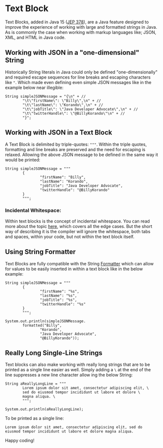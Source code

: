 # Text Block

Text Blocks, added in Java 15 ([JEP 378](https://openjdk.java.net/jeps/378)), are a Java feature designed to improve the experience of working with large and formatted strings in Java. As is commonly the case when working with markup languages like; JSON, XML, and HTML in Java code.  

## Working with JSON in a "one-dimensional" String

Historically String literals in Java could only be defined "one-dimensionally" and required escape sequences for line breaks and escaping characters like `"`. Which made even defining even simple JSON messages like in the example below near illegible: 

```
String simpleJSONMessage = "{\n" + //
		"\t\"firstName\": \"Billy\",\n" + //
		"\t\"lastName\": \"Korando\",\n" + //
		"\t\"jobTitle\": \"Java Developer Advocate\",\n" + //
		"\t\"twitterHandle\": \"@BillyKorando\"\n" + //
		"}";
```

## Working with JSON in a Text Block

A Text Block is delimited by triple-quotes: `"""`. Within the triple quotes, formatting and line breaks are preserved and the need for escaping is relaxed. Allowing the above JSON message to be defined in the same way it would be printed:

```
String simpleJSONMessage = """
		{
		        "firstName": "Billy",
		        "lastName": "Korando",
		        "jobTitle": "Java Developer Advocate",
		        "twitterHandle": "@BillyKorando"
		}
		""";
```

### Incidental Whitespace:

Within text blocks is the concept of incidental whitespace. You can read more about the topic [here](https://cr.openjdk.java.net/~jlaskey/Strings/TextBlocksGuide_v9.html#incidental-white-space), which covers all the edge cases. But the short way of describing it is the compiler will ignore the whitespace, both tabs and spaces, within your code, but not within the text block itself. 

## Using String Formatter

Text Blocks are fully compatible with the String [Formatter](https://docs.oracle.com/en/java/javase/16/docs/api/java.base/java/util/Formatter.html) which can allow for values to be easily inserted in within a text block like in the below example:

```
String simpleJSONMessage = """
		{
		        "firstName": "%s",
		        "lastName": "%s",
		        "jobTitle": "%s",
		        "twitterHandle": "%s"
		}
		""";

System.out.println(simpleJSONMessage.
		formatted("Billy", 
				"Korando", 
				"Java Developer Advocate", 
				"@BillyKorando"));
```

## Really Long Single-Line Strings

Text blocks can also make working with really long strings that are to be printed as a single line easier as well. Simply adding a `\` at the end of the line suppresses a new line character allow ing the below String:

```
String aReallyLongLine = """
		Lorem ipsum dolor sit amet, consectetur adipiscing elit, \
		sed do eiusmod tempor incididunt ut labore et dolore \
		magna aliqua. \
		""";

System.out.println(aReallyLongLine);
```

To be printed as a single line:

```
Lorem ipsum dolor sit amet, consectetur adipiscing elit, sed do eiusmod tempor incididunt ut labore et dolore magna aliqua.
```

 Happy coding!
